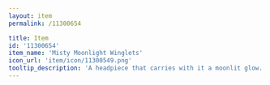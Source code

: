 ```yaml
---
layout: item
permalink: /11300654

title: Item
id: '11300654'
item_name: 'Misty Moonlight Winglets'
icon_url: 'item/icon/11300549.png'
tooltip_description: 'A headpiece that carries with it a moonlit glow.'
---
```

